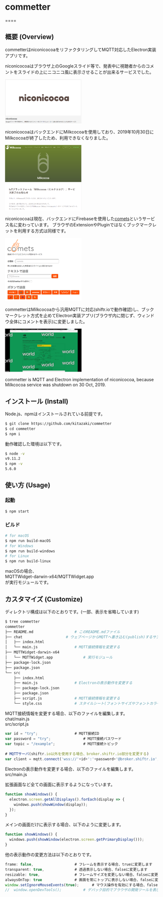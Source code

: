 # commetter
====

## 概要 (Overview)
commetterはniconicocoaをリファクタリングしてMQTT対応したElectron実装アプリです。

niconicocoaはブラウザ上のGoogleスライド等で、発表中に視聴者からのコメントをスライドの上にニコニコ風に表示させることが出来るサービスでした。

<img src="niconicocoa.png" width="50%">

niconicocoaはバックエンドにMilkcocoaを使用しており、2019年10月30日にMilkcocoaが終了したため、利用できなくなりました。

<img src="Milkcocoa_loss.png" width="50%">

niconicocoaは現在、バックエンドにFirebaseを使用した<a href="https://comets.nabettu.com/">comets</a>というサービス名に変わっています。
ブラウザのExtensionやPluginではなくブックマークレットを利用する方式は同様です。

<img src="comets.png" width="50%">

commetterはMilkcocoaから汎用MQTTに対応(shiftr.ioで動作確認)し、ブックマークレット方式を止めてElectron実装アプリ(ブラウザ内に閉じず、ウィンドウ全体にコメントを表示)に変更しました。

<img src="commetter.png" width="50%">

commetter is MQTT and Electron implementation of niconicocoa, because Milkcocoa service was shutdown on 30 Oct, 2019.

## インストール (Install)
Node.js、npmはインストールされている前提です。

```bash
$ git clone https://github.com/kitazaki/commetter
$ cd commetter
$ npm i
```

動作確認した環境は以下です。

```bash
$ node -v
v9.11.2
$ npm -v
5.6.0
```

## 使い方 (Usage)
### 起動
```bash
$ npm start
```
### ビルド

```bash
# for macOS
$ npm run build-macOS
# for Windows
$ npm run build-windows
# for Linux
$ npm run build-linux
```
macOSの場合、  
MQTTWidget-darwin-x64/MQTTWidget.app  
が実行モジュールです。

## カスタマイズ (Customize)
ディレクトリ構成は以下のとおりです。(一部、表示を省略しています)

```bash
$ tree commetter
commetter
├── README.md					# このREADME.mdファイル
├── chat					# ウェブページからMQTTへ書き込む(publish)するサンプル
│   ├── index.html
│   └── main.js					# MQTT接続情報を変更する
├── MQTTWidget-darwin-x64
│   └── MQTTWidget.app				# 実行モジュール
├── package-lock.json
├── package.json
└── src
    ├── index.html
    ├── main.js					# Electronの表示動作を変更する
    ├── package-lock.json
    ├── package.json
    ├── script.js				# MQTT接続情報を変更する
    └── style.css				# スタイルシート(フォントサイズやフォントカラーなどを変更する)
```
MQTT接続情報を変更する場合、以下のファイルを編集します。  
chat/main.js  
src/script.js  

```javascript
var id = "try";					# MQTT接続ID
var password = "try";				# MQTT接続パスワード
var topic = "/example";				# MQTT接続トピック

# MQTTサーバ(shiftr.io以外を使用する場合、broker.shiftr.io部分を変更する)
var client = mqtt.connect('wss://'+id+':'+password+'@broker.shiftr.io', {
```
Electronの表示動作を変更する場合、以下のファイルを編集します。  
src/main.js

拡張画面など全ての画面に表示するようになっています。

```javascript
function showWindows() {
  electron.screen.getAllDisplays().forEach(display => {
    windows.push(showWindow(display));
  });
}
```

メインの画面だけに表示する場合、以下のように変更します。

```javascript
function showWindows() {
  windows.push(showWindow(electron.screen.getPrimaryDisplay()));
}
```

他の表示動作の変更方法は以下のとおりです。

```javascript
frame: false,					# フレームを表示する場合、trueに変更します
transparent: true,				# 透過表示しない場合、falseに変更します
resizable: true,				# フレームサイズを変更しない場合、falseに変更します
alwaysOnTop: true				# 画面を常にトップに表示しない場合、falseに変更します
window.setIgnoreMouseEvents(true);		# マウス操作を有効にする場合、falseに変更します
//  window.openDevTools();			# デバック目的でブラウザの開発ツールを表示する場合、コメントイン(//を削除)します
```

